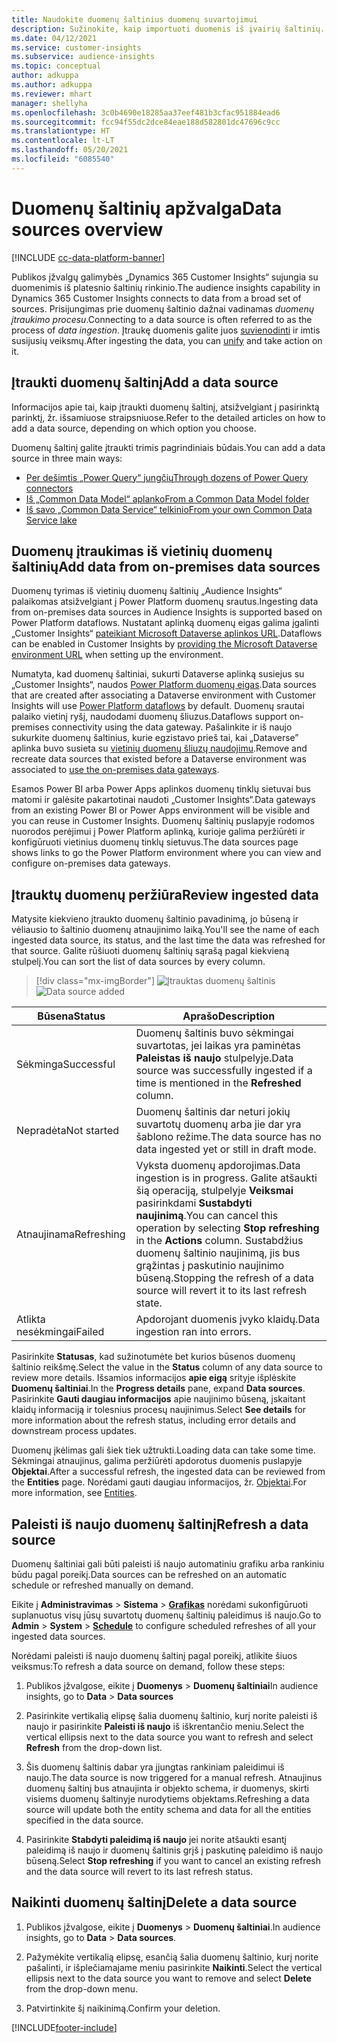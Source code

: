 ```yaml
---
title: Naudokite duomenų šaltinius duomenų suvartojimui
description: Sužinokite, kaip importuoti duomenis iš įvairių šaltinių.
ms.date: 04/12/2021
ms.service: customer-insights
ms.subservice: audience-insights
ms.topic: conceptual
author: adkuppa
ms.author: adkuppa
ms.reviewer: mhart
manager: shellyha
ms.openlocfilehash: 3c0b4690e18285aa37eef481b3cfac951884ead6
ms.sourcegitcommit: fcc94f55dc2dce84eae188d582801dc47696c9cc
ms.translationtype: HT
ms.contentlocale: lt-LT
ms.lasthandoff: 05/20/2021
ms.locfileid: "6085540"
---
```

# <a name="data-sources-overview"></a><span data-ttu-id="d911e-103">Duomenų šaltinių apžvalga</span><span class="sxs-lookup"><span data-stu-id="d911e-103">Data sources overview</span></span>

[!INCLUDE [cc-data-platform-banner](../includes/cc-data-platform-banner.md)]

<span data-ttu-id="d911e-104">Publikos įžvalgų galimybės „Dynamics 365 Customer Insights“ sujungia su duomenimis iš platesnio šaltinių rinkinio.</span><span class="sxs-lookup"><span data-stu-id="d911e-104">The audience insights capability in Dynamics 365 Customer Insights connects to data from a broad set of sources.</span></span> <span data-ttu-id="d911e-105">Prisijungimas prie duomenų šaltinio dažnai vadinamas *duomenų įtraukimo procesu*.</span><span class="sxs-lookup"><span data-stu-id="d911e-105">Connecting to a data source is often referred to as the process of *data ingestion*.</span></span> <span data-ttu-id="d911e-106">Įtraukę duomenis galite juos [suvienodinti](data-unification.md) ir imtis susijusių veiksmų.</span><span class="sxs-lookup"><span data-stu-id="d911e-106">After ingesting the data, you can [unify](data-unification.md) and take action on it.</span></span>

## <a name="add-a-data-source"></a><span data-ttu-id="d911e-107">Įtraukti duomenų šaltinį</span><span class="sxs-lookup"><span data-stu-id="d911e-107">Add a data source</span></span>

<span data-ttu-id="d911e-108">Informacijos apie tai, kaip įtraukti duomenų šaltinį, atsižvelgiant į pasirinktą parinktį, žr. išsamiuose straipsniuose.</span><span class="sxs-lookup"><span data-stu-id="d911e-108">Refer to the detailed articles on how to add a data source, depending on which option you choose.</span></span>

<span data-ttu-id="d911e-109">Duomenų šaltinį galite įtraukti trimis pagrindiniais būdais.</span><span class="sxs-lookup"><span data-stu-id="d911e-109">You can add a data source in three main ways:</span></span>

- [<span data-ttu-id="d911e-110">Per dešimtis „Power Query“ jungčių</span><span class="sxs-lookup"><span data-stu-id="d911e-110">Through dozens of Power Query connectors</span></span>](connect-power-query.md)
- [<span data-ttu-id="d911e-111">Iš „Common Data Model“ aplanko</span><span class="sxs-lookup"><span data-stu-id="d911e-111">From a Common Data Model folder</span></span>](connect-common-data-model.md)
- [<span data-ttu-id="d911e-112">Iš savo „Common Data Service“ telkinio</span><span class="sxs-lookup"><span data-stu-id="d911e-112">From your own Common Data Service lake</span></span>](connect-common-data-service-lake.md)

## <a name="add-data-from-on-premises-data-sources"></a><span data-ttu-id="d911e-113">Duomenų įtraukimas iš vietinių duomenų šaltinių</span><span class="sxs-lookup"><span data-stu-id="d911e-113">Add data from on-premises data sources</span></span>

<span data-ttu-id="d911e-114">Duomenų tyrimas iš vietinių duomenų šaltinių „Audience Insights“ palaikomas atsižvelgiant į Power Platform duomenų srautus.</span><span class="sxs-lookup"><span data-stu-id="d911e-114">Ingesting data from on-premises data sources in Audience Insights is supported based on Power Platform dataflows.</span></span> <span data-ttu-id="d911e-115">Nustatant aplinką duomenų eigas galima įgalinti „Customer Insights“ [pateikiant Microsoft Dataverse aplinkos URL](manage-environments.md#create-an-environment-in-an-existing-organization).</span><span class="sxs-lookup"><span data-stu-id="d911e-115">Dataflows can be enabled in Customer Insights by [providing the Microsoft Dataverse environment URL](manage-environments.md#create-an-environment-in-an-existing-organization) when setting up the environment.</span></span>

<span data-ttu-id="d911e-116">Numatyta, kad duomenų šaltiniai, sukurti Dataverse aplinką susiejus su „Customer Insights“, naudos [Power Platform duomenų eigas](/power-query/dataflows/overview-dataflows-across-power-platform-dynamics-365).</span><span class="sxs-lookup"><span data-stu-id="d911e-116">Data sources that are created after associating a Dataverse environment with Customer Insights will use [Power Platform dataflows](/power-query/dataflows/overview-dataflows-across-power-platform-dynamics-365) by default.</span></span> <span data-ttu-id="d911e-117">Duomenų srautai palaiko vietinį ryšį, naudodami duomenų šliuzus.</span><span class="sxs-lookup"><span data-stu-id="d911e-117">Dataflows support on-premises connectivity using the data gateway.</span></span> <span data-ttu-id="d911e-118">Pašalinkite ir iš naujo sukurkite duomenų šaltinius, kurie egzistavo prieš tai, kai „Dataverse” aplinka buvo susieta su [vietinių duomenų šliuzų naudojimu](/powerapps/maker/data-platform/using-dataflows-with-on-premises-data.md).</span><span class="sxs-lookup"><span data-stu-id="d911e-118">Remove and recreate data sources that existed before a Dataverse environment was associated to [use the on-premises data gateways](/powerapps/maker/data-platform/using-dataflows-with-on-premises-data.md).</span></span>

<span data-ttu-id="d911e-119">Esamos Power BI arba Power Apps aplinkos duomenų tinklų sietuvai bus matomi ir galėsite pakartotinai naudoti „Customer Insights“.</span><span class="sxs-lookup"><span data-stu-id="d911e-119">Data gateways from an existing Power BI or Power Apps environment will be visible and you can reuse in Customer Insights.</span></span> <span data-ttu-id="d911e-120">Duomenų šaltinių puslapyje rodomos nuorodos perėjimui į Power Platform aplinką, kurioje galima peržiūrėti ir konfigūruoti vietinius duomenų tinklų sietuvus.</span><span class="sxs-lookup"><span data-stu-id="d911e-120">The data sources page shows links to go the Power Platform environment where you can view and configure on-premises data gateways.</span></span>

## <a name="review-ingested-data"></a><span data-ttu-id="d911e-121">Įtrauktų duomenų peržiūra</span><span class="sxs-lookup"><span data-stu-id="d911e-121">Review ingested data</span></span>

<span data-ttu-id="d911e-122">Matysite kiekvieno įtraukto duomenų šaltinio pavadinimą, jo būseną ir vėliausio to šaltinio duomenų atnaujinimo laiką.</span><span class="sxs-lookup"><span data-stu-id="d911e-122">You'll see the name of each ingested data source, its status, and the last time the data was refreshed for that source.</span></span> <span data-ttu-id="d911e-123">Galite rūšiuoti duomenų šaltinių sąrašą pagal kiekvieną stulpelį.</span><span class="sxs-lookup"><span data-stu-id="d911e-123">You can sort the list of data sources by every column.</span></span>

> [!div class="mx-imgBorder"]
> <span data-ttu-id="d911e-124">![Įtrauktas duomenų šaltinis](media/configure-data-datasource-added.png "Įtrauktas duomenų šaltinis")</span><span class="sxs-lookup"><span data-stu-id="d911e-124">![Data source added](media/configure-data-datasource-added.png "Data source added")</span></span>

|<span data-ttu-id="d911e-125">Būsena</span><span class="sxs-lookup"><span data-stu-id="d911e-125">Status</span></span>  |<span data-ttu-id="d911e-126">Aprašo</span><span class="sxs-lookup"><span data-stu-id="d911e-126">Description</span></span>  |
|---------|---------|
|<span data-ttu-id="d911e-127">Sėkminga</span><span class="sxs-lookup"><span data-stu-id="d911e-127">Successful</span></span>   |<span data-ttu-id="d911e-128">Duomenų šaltinis buvo sėkmingai suvartotas, jei laikas yra paminėtas **Paleistas iš naujo** stulpelyje.</span><span class="sxs-lookup"><span data-stu-id="d911e-128">Data source was successfully ingested if a time is mentioned in the **Refreshed** column.</span></span>
|<span data-ttu-id="d911e-129">Nepradėta</span><span class="sxs-lookup"><span data-stu-id="d911e-129">Not started</span></span>   |<span data-ttu-id="d911e-130">Duomenų šaltinis dar neturi jokių suvartotų duomenų arba jie dar yra šablono režime.</span><span class="sxs-lookup"><span data-stu-id="d911e-130">The data source has no data ingested yet or still in draft mode.</span></span>         |
|<span data-ttu-id="d911e-131">Atnaujinama</span><span class="sxs-lookup"><span data-stu-id="d911e-131">Refreshing</span></span>    |<span data-ttu-id="d911e-132">Vyksta duomenų apdorojimas.</span><span class="sxs-lookup"><span data-stu-id="d911e-132">Data ingestion is in progress.</span></span> <span data-ttu-id="d911e-133">Galite atšaukti šią operaciją, stulpelyje **Veiksmai** pasirinkdami **Sustabdyti naujinimą**.</span><span class="sxs-lookup"><span data-stu-id="d911e-133">You can cancel this operation by selecting **Stop refreshing** in the **Actions** column.</span></span> <span data-ttu-id="d911e-134">Sustabdžius duomenų šaltinio naujinimą, jis bus grąžintas į paskutinio naujinimo būseną.</span><span class="sxs-lookup"><span data-stu-id="d911e-134">Stopping the refresh of a data source will revert it to its last refresh state.</span></span>       |
|<span data-ttu-id="d911e-135">Atlikta nesėkmingai</span><span class="sxs-lookup"><span data-stu-id="d911e-135">Failed</span></span>     |<span data-ttu-id="d911e-136">Apdorojant duomenis įvyko klaidų.</span><span class="sxs-lookup"><span data-stu-id="d911e-136">Data ingestion ran into errors.</span></span>         |

<span data-ttu-id="d911e-137">Pasirinkite **Statusas**, kad sužinotumėte bet kurios būsenos duomenų šaltinio reikšmę.</span><span class="sxs-lookup"><span data-stu-id="d911e-137">Select the value in the **Status** column of any data source to review more details.</span></span> <span data-ttu-id="d911e-138">Išsamios informacijos **apie eigą** srityje išplėskite  **Duomenų šaltiniai**.</span><span class="sxs-lookup"><span data-stu-id="d911e-138">In the **Progress details** pane, expand **Data sources**.</span></span> <span data-ttu-id="d911e-139">Pasirinkite **Gauti daugiau informacijos** apie naujinimo būseną, įskaitant klaidų informaciją ir tolesnius procesų naujinimus.</span><span class="sxs-lookup"><span data-stu-id="d911e-139">Select **See details** for more information about the refresh status, including error details and downstream process updates.</span></span>

<span data-ttu-id="d911e-140">Duomenų įkėlimas gali šiek tiek užtrukti.</span><span class="sxs-lookup"><span data-stu-id="d911e-140">Loading data can take some time.</span></span> <span data-ttu-id="d911e-141">Sėkmingai atnaujinus, galima peržiūrėti apdorotus duomenis puslapyje **Objektai**.</span><span class="sxs-lookup"><span data-stu-id="d911e-141">After a successful refresh, the ingested data can be reviewed from the **Entities** page.</span></span> <span data-ttu-id="d911e-142">Norėdami gauti daugiau informacijos, žr. [Objektai](entities.md).</span><span class="sxs-lookup"><span data-stu-id="d911e-142">For more information, see [Entities](entities.md).</span></span>

## <a name="refresh-a-data-source"></a><span data-ttu-id="d911e-143">Paleisti iš naujo duomenų šaltinį</span><span class="sxs-lookup"><span data-stu-id="d911e-143">Refresh a data source</span></span>

<span data-ttu-id="d911e-144">Duomenų šaltiniai gali būti paleisti iš naujo automatiniu grafiku arba rankiniu būdu pagal poreikį.</span><span class="sxs-lookup"><span data-stu-id="d911e-144">Data sources can be refreshed on an automatic schedule or refreshed manually on demand.</span></span> 

<span data-ttu-id="d911e-145">Eikite į **Administravimas** > **Sistema** > [**Grafikas**](system.md#schedule-tab) norėdami sukonfigūruoti suplanuotus visų jūsų suvartotų duomenų šaltinių paleidimus iš naujo.</span><span class="sxs-lookup"><span data-stu-id="d911e-145">Go to **Admin** > **System** > [**Schedule**](system.md#schedule-tab) to configure scheduled refreshes of all your ingested data sources.</span></span>

<span data-ttu-id="d911e-146">Norėdami paleisti iš naujo duomenų šaltinį pagal poreikį, atlikite šiuos veiksmus:</span><span class="sxs-lookup"><span data-stu-id="d911e-146">To refresh a data source on demand, follow these steps:</span></span>

1. <span data-ttu-id="d911e-147">Publikos įžvalgose, eikite į **Duomenys** > **Duomenų šaltiniai**</span><span class="sxs-lookup"><span data-stu-id="d911e-147">In audience insights, go to **Data** > **Data sources**</span></span>

2. <span data-ttu-id="d911e-148">Pasirinkite vertikalią elipsę šalia duomenų šaltinio, kurį norite paleisti iš naujo ir pasirinkite **Paleisti iš naujo** iš iškrentančio meniu.</span><span class="sxs-lookup"><span data-stu-id="d911e-148">Select the vertical ellipsis next to the data source you want to refresh and select **Refresh** from the drop-down list.</span></span>

3. <span data-ttu-id="d911e-149">Šis duomenų šaltinis dabar yra įjungtas rankiniam paleidimui iš naujo.</span><span class="sxs-lookup"><span data-stu-id="d911e-149">The data source is now triggered for a manual refresh.</span></span> <span data-ttu-id="d911e-150">Atnaujinus duomenų šaltinį bus atnaujinta ir objekto schema, ir duomenys, skirti visiems duomenų šaltinyje nurodytiems objektams.</span><span class="sxs-lookup"><span data-stu-id="d911e-150">Refreshing a data source will update both the entity schema and data for all the entities specified in the data source.</span></span>

4. <span data-ttu-id="d911e-151">Pasirinkite **Stabdyti paleidimą iš naujo** jei norite atšaukti esantį paleidimą iš naujo ir duomenų šaltinis grįš į paskutinę paleidimo iš naujo būseną.</span><span class="sxs-lookup"><span data-stu-id="d911e-151">Select **Stop refreshing** if you want to cancel an existing refresh and the data source will revert to its last refresh status.</span></span>

## <a name="delete-a-data-source"></a><span data-ttu-id="d911e-152">Naikinti duomenų šaltinį</span><span class="sxs-lookup"><span data-stu-id="d911e-152">Delete a data source</span></span>

1. <span data-ttu-id="d911e-153">Publikos įžvalgose, eikite į **Duomenys** > **Duomenų šaltiniai**.</span><span class="sxs-lookup"><span data-stu-id="d911e-153">In audience insights, go to **Data** > **Data sources**.</span></span>

2. <span data-ttu-id="d911e-154">Pažymėkite vertikalią elipsę, esančią šalia duomenų šaltinio, kurį norite pašalinti, ir išplečiamajame meniu pasirinkite **Naikinti**.</span><span class="sxs-lookup"><span data-stu-id="d911e-154">Select the vertical ellipsis next to the data source you want to remove and select **Delete** from the drop-down menu.</span></span>

3. <span data-ttu-id="d911e-155">Patvirtinkite šį naikinimą.</span><span class="sxs-lookup"><span data-stu-id="d911e-155">Confirm your deletion.</span></span>


[!INCLUDE[footer-include](../includes/footer-banner.md)]
